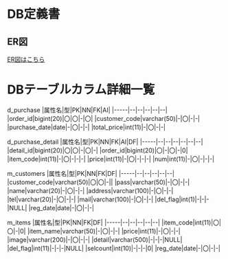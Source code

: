 
# DB定義書
## ER図
[ER図はこちら](https://github.com/Aso2001160/2021sys-design/blob/main/myER.md)

# DBテーブルカラム詳細一覧

d_purchase
|属性名|型|PK|NN|FK|AI|
|-----|--|--|--|--|--|
|order_id|bigint(20)|〇|〇|-|〇|
|customer_code|varchar(50)|-|〇|-|-|
|purchase_date|date|-|〇|-|-|
|total_price|int(11)|-|〇|-|-|

d_purchase_detail
|属性名|型|PK|NN|FK|AI|DF|
|-----|--|--|--|--|--|--|
|detail_id|bigint(20)|〇|〇|-|〇|-|
|order_id|bigint(20)|〇|-|〇|-|0|
|item_code|int(11)|-|〇|-|-|-|
|price|int(11)|-|〇|-|-|-|
|num|int(11)|-|〇|-|-|-|

m_customers
|属性名|型|PK|NN|FK|DF|
|-----|--|--|--|--|--|
|customer_code|varchar(50)|〇|〇|-||
|pass|varchar(50)|-|〇|-|-|
|name|varchar(20)|-|〇|-|-|
|address|varchar(100)|-|〇|-|-|
|tel|varchar(20)|-|〇|-|-|
|mail|varchar(100)|-|〇|-|-|
|del_flag|int(1)|-|-|-|NULL|
|reg_date|date|-|〇|-|-|

m_items
|属性名|型|PK|NN|FK|DF|
|-----|--|--|--|--|--|
|item_code|int(11)|〇|〇|-|0|
|item_name|varchar(50)|-|〇|-|-|
|price|int(11)|-|〇|-|-|
|image|varchar(200)|-|〇|-|-|
|detail|varchar(500)|-|-|-|NULL|
|del_flag|int(11)|-|-|-|NULL|
|selcount|int(10)|-|-|-|0|
|reg_date|date|-|〇|-|-|
